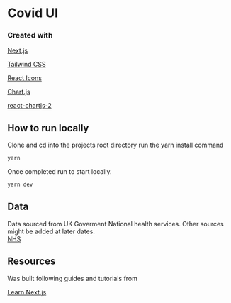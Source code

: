 # Covid UI

### Created with
[Next.js](https://nextjs.org)

[Tailwind CSS](https://tailwindcss.com/)

[React Icons](https://react-icons.github.io)

[Chart.js]()

[react-chartjs-2]()

## How to run locally 

Clone and cd into the projects root directory run the yarn install command
```bash
yarn
```
Once completed run to start locally. 

```bash
yarn dev
```

## Data
Data sourced from UK Goverment National health services. Other sources might be added at later dates.   
[NHS](https://coronavirus.data.gov.uk/details/developers-guide)

## Resources
Was built following guides and tutorials from 

[Learn Next.js](https://nextjs.org/learn)